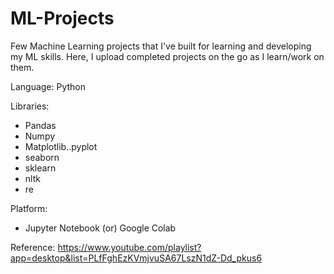 # ML-Projects

Few Machine Learning projects that I've built for learning and developing my ML skills.
Here, I upload completed projects on the go as I learn/work on them.

Language: Python 

Libraries:
* Pandas 
* Numpy
* Matplotlib..pyplot
* seaborn
* sklearn
* nltk
* re

Platform:
* Jupyter Notebook (or) Google Colab



Reference: https://www.youtube.com/playlist?app=desktop&list=PLfFghEzKVmjvuSA67LszN1dZ-Dd_pkus6
